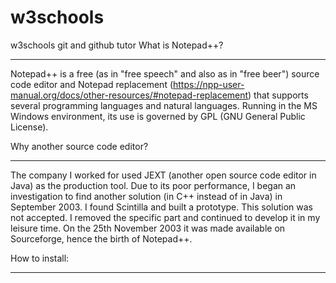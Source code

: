 # w3schools
w3schools git and github tutor
What is Notepad++?
******************

Notepad++ is a free (as in "free speech" and also as in "free beer") source code editor and Notepad replacement (https://npp-user-manual.org/docs/other-resources/#notepad-replacement) that supports several programming languages and natural languages. Running in the MS Windows environment, its use is governed by GPL (GNU General Public License).


Why another source code editor?
*******************************

The company I worked for used JEXT (another open source code editor in Java) as the production tool. Due to its poor performance, I began an investigation to find another solution (in C++ instead of in Java) in September 2003. I found Scintilla and built a prototype. This solution was not accepted. I removed the specific part and continued to develop it in my leisure time. On the 25th November 2003 it was made available on Sourceforge, hence the birth of Notepad++.


How to install:
***************
